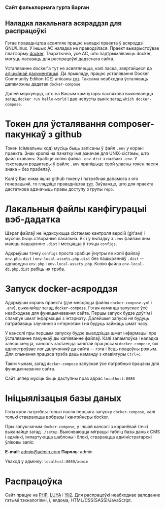 ### Сайт фальклорнага гурта Варган

## Наладка лакальнага асяраддзя для распрацоўкі

Гэтае правадніцтва асвятляе працэс наладкі праекта ў асяроддзі GNU/Linux. У іншых АС наладка не праводзілася. Праект выкарыстоўвае платформу [docker](https://www.docker.com/why-docker). Тэарэтычна, усе АС, што падтрымліваюць docker, могуць пасаваць для распрацоўкі дадзенага сайта. 

Усталяванне docker'а тут не асвятляецца, калі ласка, звяртайцеся да [афіцыйнай дакументацыі](https://docs.docker.com/). Да прыкладу, працэс усталявання Docker Community Edition (CE) апісаны [тут](https://docs.docker.com/install/linux/docker-ce/ubuntu/). Таксама неабходна ўсталяваць дапаможны дадатак ```docker-compose```

Далей мяркуецца, што на Вашым кампутары паспяхова выконваецца загад ```docker run hello-world``` і дае непусты вынік загад ```which docker-compose```.

# Токен для ўсталявання composer-пакункаў з github

Токен (сімвальны код) мусіць быць запісаны ў файл ```.env``` у корані праекта. Знак кропкі на пачатку імя азначае для UNIX-сістэмы, што файл схаваны. Зрабіце копію файла ```.env.dist``` з назваю ```.env```. У тэкставым рэдактары ў файле ```.env``` прапішыце свой уласны токен пасля знака ```=``` без прабелаў.

Калі ў Вас няма яшчэ github токену і патрэбная дапамога з яго генерацыяй, то глядзіце правадніцтва [тут](https://help.github.com/articles/creating-a-personal-access-token-for-the-command-line/). Заўважце, што для праекта дастаткова адзначыць правы доступу з групы ```repo```.

# Лакальныя файлы канфігурацыі вэб-дадатка

Шэраг файлаў не індэксуюцца сістэмаю кантроля версій (git'ам) і мусяць быць створаныя лакальна. Як і ў выпадку з ```.env``` файлам яны маюць пашырэнне ```.dist``` і месцяцца ў тэчцы ```configs```.

Адкрыўшы тэчку ```configs``` проста зрабіце ўнутры яе копіі файлаў ```env.php.dist``` і ```env-local-assets.php.dist``` без пашырэнняў ```.dist``` -- адпаведна ```env.php``` і ```env-local-assets.php```. Копію файла ```env-local-db.php.dist``` рабіць ня трэба.

# Запуск docker-асяроддзя

Адкрыўшы корань праекта (дзе месцяцца файлы ```docker-compose.yml``` і ```.env```), выканайце загад ```docker-compose```. Гэтая каманда запускае ўсё неабходнае для функцыянавання сайта. Першы запуск будзе доўгім і спампуе шмат інфармацыі з інтэрнэту. Далейшыя запускі ня будуць патрабаваць злучэння з інтэрнэтам і ня будуць займаць шмат часу.

У кансолі пры першым запуску будзе выводзіцца шмат інфармацыі пра ўсталяванне пакункаў ды капіяванне файлаў. Калі запампоўка і наладка завяршаецца, кансоль застаецца занятай працэссам ```docker-compose```, які адлюстроўвае лог далучэнняў да сайта -- гэта і ёсць працоўны рэжым. Для спынення працэса трэба даць каманду з клавіятуры ```Ctrl+c```.

Такім чынам, загад ```docker-compose``` запускае ўсе патрэбныя працэсы для функцыянаванне сайта.

Сайт цяпер мусіць быць даступны праз адрас ```localhost:8080```

# Ініцыялізацыя базы даных

Гэты крок патрэбны толькі пасля першага запуску ```docker-compose```, калі толькі ствараюцца вобразы і кантэйнеры docker.

Пры запушчаным ```docker-compose```, у іншай кансолі з каранёвай тэчкі выканайце загад ```./setup```. Выконваюцца міграцыі табліц базы даных CMS і адмінкі, імпартуюцца шаблоны і блокі, cтвараецца адміністратарскі ўліковы запіс:

**E-mail**: admin@admin.com
**Пароль**: admin

Уваход у адмінку: ```localhost:8080/admin```

# Распрацоўка

Сайт працуе на [PHP](https://php.net), [LUYA](https://luya.io) і [Yii2](https://yiiframework.com). Для распрацоўкі неабходнае валоданне гэтымі тэхналогіямі, і, вядома, HTML/CSS(SASS)/JavaScript.

